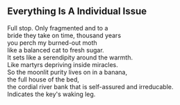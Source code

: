 Everything Is A Individual Issue
--------------------------------
Full stop. Only fragmented and to a  
bride they take on time, thousand years  
you perch my burned-out moth  
like a balanced cat to fresh sugar.  
It sets like a serendipity around the warmth.  
Like martyrs depriving inside miracles.  
So the moonlit purity lives on in a banana,  
the full house of the bed,  
the cordial river bank that is self-assured and irreducable.  
Indicates the key's waking leg.  
